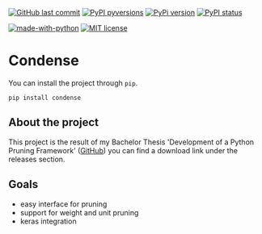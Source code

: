 [![GitHub last commit](https://img.shields.io/github/last-commit/sirbubbls/condense.svg?style=flat)]()
[![PyPI pyversions](https://img.shields.io/pypi/pyversions/condense.svg)](https://pypi.python.org/pypi/condense/)
[![PyPi version](https://pypip.in/v/condense/badge.png)](https://crate.io/packages/condense/)
[![PyPI status](https://img.shields.io/pypi/status/condense.svg)](https://pypi.python.org/pypi/condense/)

[![made-with-python](https://img.shields.io/badge/Made%20with-Python-1f425f.svg)](https://www.python.org/)
[![MIT license](https://img.shields.io/badge/License-MIT-blue.svg)](https://lbesson.mit-license.org/)

# Condense

You can install the project through `pip`.
``` 
pip install condense 
```

## About the project
This project is the result of my Bachelor Thesis 'Development of a Python Pruning Framework' ([GitHub](https://github.com/SirBubbls/pruning-ba)) 
you can find a download link under the releases section.

## Goals
- easy interface for pruning
- support for weight and unit pruning
- keras integration


